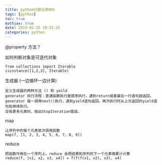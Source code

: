 ```yaml
---
title: python问题记录001
tags: [python]
toc: true
mathjax: true
date: 2019-02-25 10:55:25
categories: python
---
```

@property 方法？

如何判断对象是可迭代对象
```
from collections import Iterable
isinstance([1,2,3], Iterable)
```

生成器 (一边循环一边计算)
```
定义生成器的两种方法 () 和 yeild
generator 执行流程：普通函数执行是顺序执行，遇到return或者最后一行语句就返回。
generator 每一调用next()执行，遇到yield语句返回，再次执行时从上次返回的yield语句处继续执行。
没有更多元素时，抛出StopIteration错误。
```

map
```
让序列中的每个元素依次调用函数
map(f, [1, 2, 3, 4, 5, 6, 7, 8, 9])
```

reduce
```
把函数作用在一个序列上，reduce 会把结果和序列的下一个元素做累计计算
reduce(f, [x1, x2, x3, x4]) = f(f(f(x1, x2), x3), x4)
```

